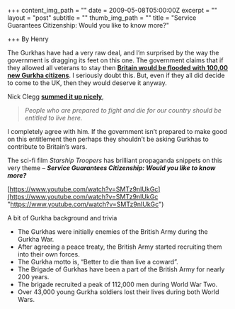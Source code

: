 +++
content_img_path = ""
date = 2009-05-08T05:00:00Z
excerpt = ""
layout = "post"
subtitle = ""
thumb_img_path = ""
title = "Service Guarantees Citizenship: Would you like to know more?"

+++
By Henry

The Gurkhas have had a very raw deal, and I’m surprised by the way the government is dragging its feet on this one. The government claims that if they allowed all veterans to stay then [**Britain would be flooded with 100,00 new Gurkha citizens**](http://www.mirror.co.uk/news/top-stories/2009/05/04/gurkhas-invasion-talk-mad-115875-21330608/). I seriously doubt this. But, even if they all did decide to come to the UK, then they would deserve it anyway.

Nick Clegg [**summed it up nicely**](http://www.nickclegg.com/2009/04/vote-against-gurkha-ruling/),

> _People who are prepared to fight and die for our country should be entitled to live here._

I completely agree with him. If the government isn’t prepared to make good on this entitlement then perhaps they shouldn’t be asking Gurkhas to contribute to Britain’s wars.

The sci-fi film _Starship Troopers_ has brilliant propaganda snippets on this very theme – **_Service Guarantees Citizenship: Would you like to know more?_**

[https://www.youtube.com/watch?v=SMTz9nIUkGc](https://www.youtube.com/watch?v=SMTz9nIUkGc "https://www.youtube.com/watch?v=SMTz9nIUkGc")

A bit of Gurkha background and trivia

* The Gurkhas were initially enemies of the British Army during the Gurkha War.
* After agreeing a peace treaty, the British Army started recruiting them into their own forces.
* The Gurkha motto is, “Better to die than live a coward”.
* The Brigade of Gurkhas have been a part of the British Army for nearly 200 years.
* The brigade recruited a peak of 112,000 men during World War Two.
* Over 43,000 young Gurkha soldiers lost their lives during both World Wars.